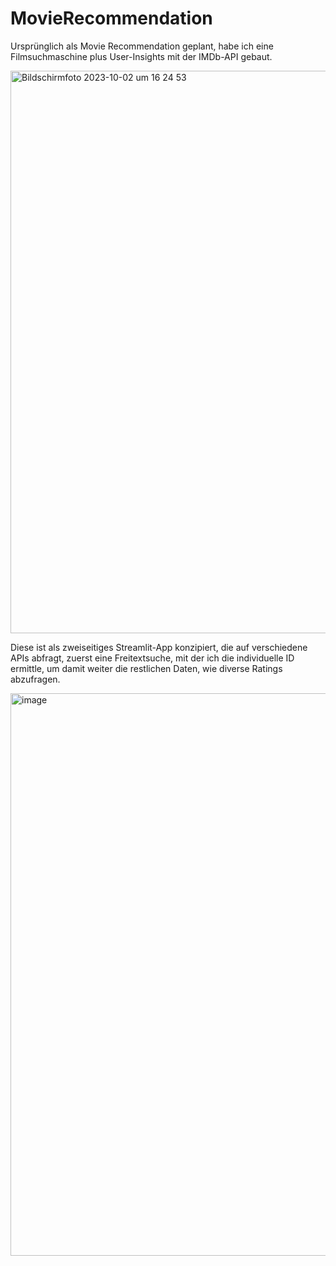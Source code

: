 # MovieRecommendation
Ursprünglich als Movie Recommendation geplant, habe ich eine Filmsuchmaschine plus User-Insights mit der IMDb-API gebaut.

<img width="900" alt="Bildschirmfoto 2023-10-02 um 16 24 53" src="https://github.com/tony0cean/MovieRecommendation/assets/141672974/4dad379e-89d0-4ab6-82c9-4011dbcfdaed">


Diese ist als zweiseitiges Streamlit-App konzipiert, die auf verschiedene APIs abfragt, zuerst eine Freitextsuche, mit der ich die individuelle ID ermittle, um damit weiter die restlichen Daten, wie diverse Ratings abzufragen.


<img width="900" alt="image" src="https://github.com/tony0cean/MovieRecommendation/assets/141672974/2ea23d05-4e21-413a-8ca5-7e9d5daaa1e8">





